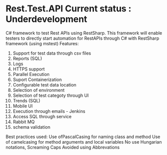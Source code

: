 # Rest.Test.API Current status : Underdevelopment
C# framework to test Rest APIs using RestSharp.
This framework will enable testers to directly start automation for RestAPIs through C# with RestSharp framework (using mstest)
Features:
1. Support for test data through csv files
2. Reports (SQL)
3. Logs
4. HTTPS support
5. Parallel Execution
6. Suport Containerization
7. Configurable test data location
8. Selection of environment
9. Selection of test categoty through UI
10. Trends (SQL)
11. Mobile UI
12. Execution through emails - Jenkins
13. Access SQL through service
14. Rabbit MQ
15. schema validation


Best practices used:
Use ofPascalCasing for naming class and method
Use of camelcasing for method arguments and local variables
No use Hungarian notations, Screaming Caps
Avoided using Abbrevations
